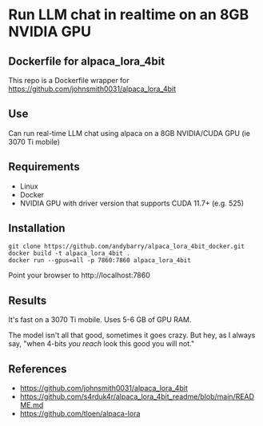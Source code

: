 # Run LLM chat in realtime on an 8GB NVIDIA GPU

## Dockerfile for alpaca_lora_4bit
This repo is a Dockerfile wrapper for https://github.com/johnsmith0031/alpaca_lora_4bit

## Use
Can run real-time LLM chat using alpaca on a 8GB NVIDIA/CUDA GPU (ie 3070 Ti mobile)

## Requirements
- Linux
- Docker
- NVIDIA GPU with driver version that supports CUDA 11.7+ (e.g. 525)

## Installation

```
git clone https://github.com/andybarry/alpaca_lora_4bit_docker.git
docker build -t alpaca_lora_4bit .
docker run --gpus=all -p 7860:7860 alpaca_lora_4bit
```
Point your browser to http://localhost:7860

## Results
It's fast on a 3070 Ti mobile.  Uses 5-6 GB of GPU RAM.

The model isn't all that good, sometimes it goes crazy.  But hey, as I always say, "when 4-bits _you reach_ look this good you will not."


## References

- https://github.com/johnsmith0031/alpaca_lora_4bit
- https://github.com/s4rduk4r/alpaca_lora_4bit_readme/blob/main/README.md
- https://github.com/tloen/alpaca-lora

